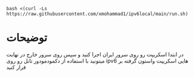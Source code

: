 ```
bash <(curl -Ls https://raw.githubusercontent.com/xmohammad1/ipv6local/main/run.sh)
```
# توضیحات
در ابتدا اسکریپت رو روی سرور ایران اجرا کنید و سپس روی سرور خارج در نهایت میتونید با استفاده از دکمودمودور تانل رو روی ipv6 هایی اسکریپت واستون گرفته بر قرار کنید
